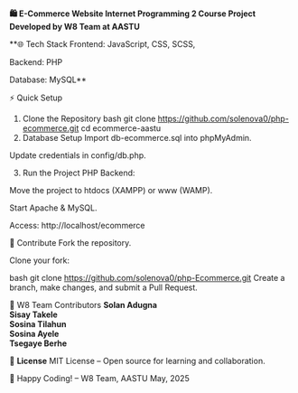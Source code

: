 **🛍️ E-Commerce Website
Internet Programming 2 Course Project
Developed by W8 Team at AASTU**

**🌐 Tech Stack
Frontend: JavaScript, CSS, SCSS, 

Backend: PHP

Database: MySQL**

⚡ Quick Setup
1. Clone the Repository
bash
git clone https://github.com/solenova0/php-ecommerce.git
cd ecommerce-aastu
2. Database Setup
Import db-ecommerce.sql into phpMyAdmin.

Update credentials in config/db.php.

3. Run the Project
PHP Backend:

Move the project to htdocs (XAMPP) or www (WAMP).

Start Apache & MySQL.

Access: http://localhost/ecommerce


🤝 Contribute
Fork the repository.

Clone your fork:

bash
git clone https://github.com/solenova0/php-Ecommerce.git
Create a branch, make changes, and submit a Pull Request.

👥 W8 Team Contributors
**Solan Adugna	
Sisay Takele	
Sosina Tilahun	
Sosina Ayele	
Tsegaye Berhe**

📜 **License**
MIT License – Open source for learning and collaboration.

🚀 Happy Coding! – W8 Team, AASTU
May, 2025
